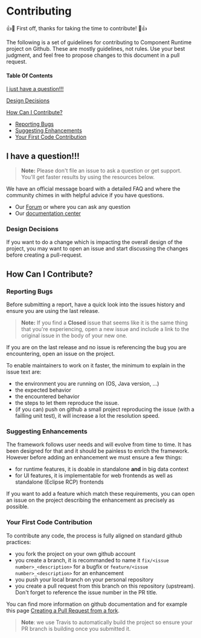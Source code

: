 # Contributing

:+1::tada: First off, thanks for taking the time to contribute! :tada::+1:

The following is a set of guidelines for contributing to Component Runtime project on Github.
These are mostly guidelines, not rules.
Use your best judgment, and feel free to propose changes to this document in a pull request.

#### Table Of Contents


[I just have a question!!!](#i-have-a-questoin)

[Design Decisions](#design-decisions)

[How Can I Contribute?](#how-can-i-contribute)
  * [Reporting Bugs](#reporting-bugs)
  * [Suggesting Enhancements](#suggesting-enhancements)
  * [Your First Code Contribution](#your-first-code-contribution)


## I have a question!!!

> **Note:** Please don't file an issue to ask a question or get support. You'll get faster results by using the resources below.

We have an official message board with a detailed FAQ and where the community chimes in with helpful advice if you have questions.

* Our [Forum](https://www.talendforge.org/forum/) or where you can ask any question
* Our [documentation center](https://help.talend.com/)

### Design Decisions

If you want to do a change which is impacting the overall design of the project,
you may want to open an issue and start discussing the changes before creating
a pull-request.

## How Can I Contribute?

### Reporting Bugs

Before submitting a report, have a quick look into the issues history
and ensure you are using the last release.

> **Note:** If you find a **Closed** issue that seems like it is
the same thing that you're experiencing, open a new issue and
include a link to the original issue in the body of your new one.

If you are on the last release and no issue is referencing the bug you are encountering,
open an issue on the project.

To enable maintainers to work on it faster, the minimum to explain in the issue text are:
- the environment you are running on (OS, Java version, ...)
- the expected behavior
- the encountered behavior
- the steps to let them reproduce the issue.
- (if you can) push on github a small project reproducing the issue (with a failling unit test), it will increase a lot the resolution speed.

### Suggesting Enhancements

The framework follows user needs and will evolve from time to time. It has been designed for that
and it should be painless to enrich the framework. However before adding an enhancement we must ensure a few things:

- for runtime features, it is doable in standalone **and** in big data context
- for UI features, it is implementable for web frontends as well as standalone (Eclipse RCP) frontends

If you want to add a feature which match these requirements, you can open an issue on the project
describing the enhancement as precisely as possible.

### Your First Code Contribution

To contribute any code, the process is fully aligned on standard github practices:

- you fork the project on your own github account
- you create a branch, it is recommanded to name it `fix/<issue number>_<description>` for a bugfix or `feature/<issue number>_<description>` for an enhancement
- you push your local branch on your personal repository
- you create a pull request from this branch on this repository (upstream). Don't forget to reference the issue number in the PR title.

You can find more information on github documentation and for example this page [Creating a Pull Request from a fork](https://help.github.com/articles/creating-a-pull-request-from-a-fork/).

> **Note**: we use Travis to automatically build the project so ensure your PR branch is building once you submitted it. 
